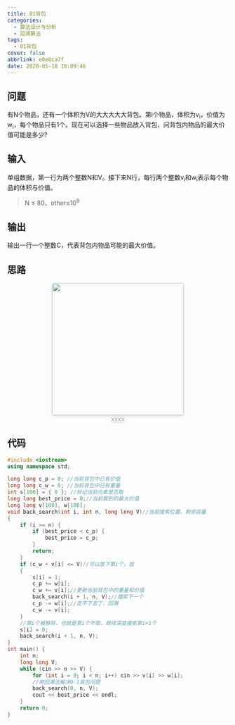 ```yaml
---
title: 01背包
categories:
  - 算法设计与分析
  - 回溯算法
tags:
  - 01背包
cover: false
abbrlink: e0e8ca7f
date: 2020-05-18 16:09:46
---
```


## 问题
有N个物品，还有一个体积为V的大大大大大背包。第i个物品，体积为v<sub>i</sub>，价值为w<sub>i</sub>，每个物品只有1个。现在可以选择一些物品放入背包，问背包内物品的最大价值可能是多少?
## 输入
单组数据，第一行为两个整数N和V。接下来N行，每行两个整数v<sub>i</sub>和w<sub>i</sub>表示每个物品的体积与价值。
> N ≤ 80、other≤10<sup>9</sup>
## 输出
输出一行一个整数C，代表背包内物品可能的最大价值。
## 思路
<center>
    <img style="border-radius: 0.3125em;
    box-shadow: 0 2px 4px 0 rgba(34,36,38,.12),0 2px 10px 0 rgba(34,36,38,.08);display:inline;margin:0" 
    src="https://cdn.jsdelivr.net/gh/DSzhongweizi/Resources/article/5d42da975dd6b41685.jpg" width=300 />
    <br>
    <div style="color:orange; border-bottom: 1px solid #d9d9d9;
    display: inline-block;
    color: #999;">xxxx</div>
</center>

## 代码
```c++
#include <iostream>
using namespace std;

long long c_p = 0; //当前背包中已有价值
long long c_w = 0; //当前背包中已有重量
int s[100] = { 0 }; //标记当前元素是否取
long long best_price = 0;//当前取到的最大价值
long long v[100], w[100];
void back_search(int i, int n, long long V)//当前搜索位置，剩余容量
{
    if (i >= n) {
        if (best_price < c_p) {
            best_price = c_p;
        }
        return;
    }
    if (c_w + v[i] <= V)//可以放下第i个，放
    {
        s[i] = 1;
        c_p += w[i];
        c_w += v[i];//更新当前背包中的重量和价值
        back_search(i + 1, n, V);//搜索下一个
        c_p -= w[i];//走不下去了，回溯
        c_w -= v[i];
    }
    //第i个被移除，也就是第i个不取，继续深度搜索第i+1个
    s[i] = 0;
    back_search(i + 1, n, V);
}
int main() {
    int n;
    long long V;
    while (cin >> n >> V) {
        for (int i = 0; i < n; i++) cin >> v[i] >> w[i];
        //用回溯法解决0-1背包问题
        back_search(0, n, V);
        cout << best_price << endl;
    }
    return 0;
}
```
